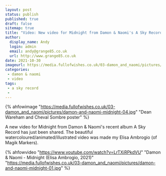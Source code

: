 ```yaml
---
layout: post
status: publish
published: true
draft: false
sitemap: true
title: "Video: New video for Midnight from Damon & Naomi's A Sky Record"
author: 
  display_name: Andy
  login: admin
  email: andy@grange85.co.uk
  url: http://www.grange85.co.uk
date: 2021-10-30
imageurl: https://media.fullofwishes.co.uk/03-damon_and_naomi/pictures/damon-and-naomi-midnight-04.jpg
categories:
 - damon & naomi
 - video
tags:
 - a sky record 
 - 
---
```


{% ahfowimage "https://media.fullofwishes.co.uk/03-damon_and_naomi/pictures/damon-and-naomi-midnight-04.jpg" "Dean Wareham and Cheval Sombre poster" %}

A new video for Midnight from Damon & Naomi's recent album A Sky Record has just been shared. The beautiful watercoloured/animated/illustrated video was made my Elisa Ambrogio (of Magik Markers).

{% ahfowvideo "https://www.youtube.com/watch?v=LrTXiRPkdVU" "Damon & Naomi - Midnight (Elisa Ambrogio, 2021)" "https://media.fullofwishes.co.uk/03-damon_and_naomi/pictures/damon-and-naomi-midnight-01.jpg" %}

